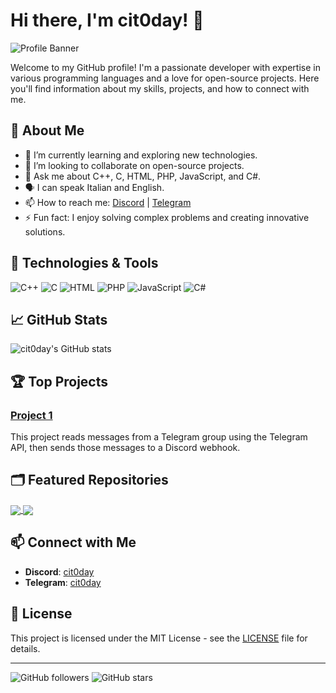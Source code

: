 # Hi there, I'm cit0day! 👋

![Profile Banner](https://i.pinimg.com/564x/27/5d/02/275d0291e150cf033b6d07c215d98289.jpg)

Welcome to my GitHub profile! I'm a passionate developer with expertise in various programming languages and a love for open-source projects. Here you'll find information about my skills, projects, and how to connect with me.

## 🚀 About Me

- 🌱 I’m currently learning and exploring new technologies.
- 👯 I’m looking to collaborate on open-source projects.
- 💬 Ask me about C++, C, HTML, PHP, JavaScript, and C#.
- 🗣️ I can speak Italian and English.
- 📫 How to reach me: [Discord](https://discordapp.com/users/1224772989346775043) | [Telegram](https://t.me/cit0day)
- ⚡ Fun fact: I enjoy solving complex problems and creating innovative solutions.

## 🔧 Technologies & Tools

![C++](https://img.shields.io/badge/-C++-00599C?style=flat-square&logo=c%2B%2B&logoColor=white)
![C](https://img.shields.io/badge/-C-A8B9CC?style=flat-square&logo=c&logoColor=white)
![HTML](https://img.shields.io/badge/-HTML-E34F26?style=flat-square&logo=html5&logoColor=white)
![PHP](https://img.shields.io/badge/-PHP-777BB4?style=flat-square&logo=php&logoColor=white)
![JavaScript](https://img.shields.io/badge/-JavaScript-F7DF1E?style=flat-square&logo=javascript&logoColor=black)
![C#](https://img.shields.io/badge/-C%23-239120?style=flat-square&logo=c-sharp&logoColor=white)

## 📈 GitHub Stats

![cit0day's GitHub stats](https://github-readme-stats.vercel.app/api?username=cit0day&show_icons=true&theme=radical)

## 🏆 Top Projects

### [Project 1](https://github.com/cit0day/telegram-to-discord)
This project reads messages from a Telegram group using the Telegram API, then sends those messages to a Discord webhook.

## 🗂️ Featured Repositories

<a href="https://github.com/cit0day/repo1">
  <img align="center" src="https://github-readme-stats.vercel.app/api/pin/?username=cit0day&repo=repo1&theme=dark" />
</a>
<a href="https://github.com/cit0day/repo2">
  <img align="center" src="https://github-readme-stats.vercel.app/api/pin/?username=cit0day&repo=repo2&theme=dark" />
</a>

## 📫 Connect with Me

- **Discord**: [cit0day](https://discordapp.com/users/1224772989346775043)
- **Telegram**: [cit0day](https://t.me/cit0day)

## 📜 License

This project is licensed under the MIT License - see the [LICENSE](LICENSE) file for details.

---

![GitHub followers](https://img.shields.io/github/followers/cit0day?style=social)
![GitHub stars](https://img.shields.io/github/stars/cit0day?style=social)

